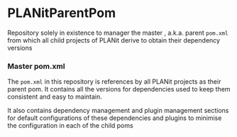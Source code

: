 # PLANitParentPom

Repository solely in existence to manager the master , a.k.a. parent `pom.xml` from which all child projects of PLANit derive to obtain their dependency versions

### Master pom.xml

The `pom.xml` in this repository is references by all PLANit projects as their parent pom. It contains all the versions for dependencies used to keep them consistent and easy to maintain.

It also contains dependency management and plugin management sections for default configurations of these dependencies and plugins to minimise the configuration in each of the child poms
